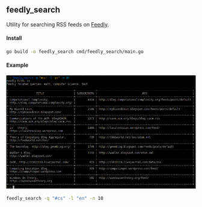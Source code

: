 feedly_search
-------------

Utility for searching RSS feeds on [Feedly](https://feedly.com).

#### Install

```sh
go build -o feedly_search cmd/feedly_search/main.go
```

#### Example

![feedly_search utility](screenshot.png)

```bash
feedly_search -q "#cs" -l "en" -n 10 
```
